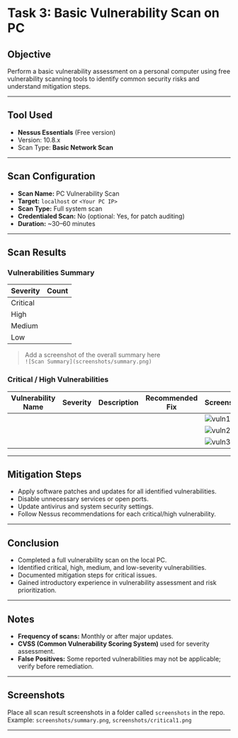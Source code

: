 # Task 3: Basic Vulnerability Scan on PC

## Objective
Perform a basic vulnerability assessment on a personal computer using free vulnerability scanning tools to identify common security risks and understand mitigation steps.

---

## Tool Used
- **Nessus Essentials** (Free version)  
- Version: 10.8.x  
- Scan Type: **Basic Network Scan**

---

## Scan Configuration
- **Scan Name:** PC Vulnerability Scan  
- **Target:** `localhost` or `<Your PC IP>`  
- **Scan Type:** Full system scan  
- **Credentialed Scan:** No (optional: Yes, for patch auditing)  
- **Duration:** ~30–60 minutes  

---

## Scan Results
### Vulnerabilities Summary
| Severity       | Count |
|----------------|-------|
| Critical       |       |
| High           |       |
| Medium         |       |
| Low            |       |

> Add a screenshot of the overall summary here  
`![Scan Summary](screenshots/summary.png)`

### Critical / High Vulnerabilities
| Vulnerability Name | Severity | Description | Recommended Fix | Screenshot |
|-------------------|---------|-------------|----------------|-----------|
|                   |         |             |                | ![vuln1](screenshots/critical1.png) |
|                   |         |             |                | ![vuln2](screenshots/critical2.png) |
|                   |         |             |                | ![vuln3](screenshots/critical3.png) |

---

## Mitigation Steps
- Apply software patches and updates for all identified vulnerabilities.  
- Disable unnecessary services or open ports.  
- Update antivirus and system security settings.  
- Follow Nessus recommendations for each critical/high vulnerability.

---

## Conclusion
- Completed a full vulnerability scan on the local PC.  
- Identified critical, high, medium, and low-severity vulnerabilities.  
- Documented mitigation steps for critical issues.  
- Gained introductory experience in vulnerability assessment and risk prioritization.

---

## Notes
- **Frequency of scans:** Monthly or after major updates.  
- **CVSS (Common Vulnerability Scoring System)** used for severity assessment.  
- **False Positives:** Some reported vulnerabilities may not be applicable; verify before remediation.

---

## Screenshots
Place all scan result screenshots in a folder called `screenshots` in the repo.  
Example: `screenshots/summary.png`, `screenshots/critical1.png`

---
